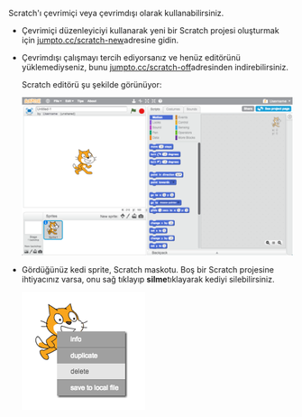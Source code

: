 Scratch'ı çevrimiçi veya çevrimdışı olarak kullanabilirsiniz.

+ Çevrimiçi düzenleyiciyi kullanarak yeni bir Scratch projesi oluşturmak için <a href="http://jumpto.cc/scratch-new" target="_blank">jumpto.cc/scratch-new</a>adresine gidin.

+ Çevrimdışı çalışmayı tercih ediyorsanız ve henüz editörünü yüklemediyseniz, bunu <a href="http://jumpto.cc/scratch-off" target="_blank">jumpto.cc/scratch-off</a>adresinden indirebilirsiniz.
    
    Scratch editörü şu şekilde görünüyor:
    
    ![ekran görüntüsü](images/scratch-editor.png)

+ Gördüğünüz kedi sprite, Scratch maskotu. Boş bir Scratch projesine ihtiyacınız varsa, onu sağ tıklayıp **silme**tıklayarak kediyi silebilirsiniz.
    
    ![ekran görüntüsü](images/delete.png)